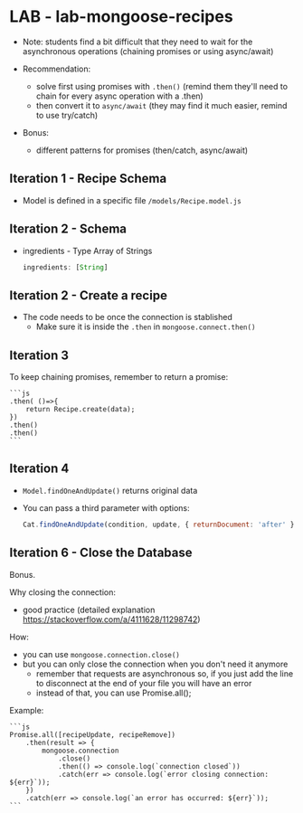 

# LAB - lab-mongoose-recipes

- Note: students find a bit difficult that they need to wait for the asynchronous operations (chaining promises or using async/await)

- Recommendation: 
  - solve first using promises with `.then()` (remind them they'll need to chain for every async operation with a .then)
  - then convert it to `async/await` (they may find it much easier, remind to use try/catch)

- Bonus:
  - different patterns for promises (then/catch, async/await)




## Iteration 1 - Recipe Schema

- Model is defined in a specific file `/models/Recipe.model.js`



## Iteration 2 - Schema


- ingredients - Type Array of Strings
  
  ```js
  ingredients: [String]
  ```



## Iteration 2 - Create a recipe

- The code needs to be once the connection is stablished
    - Make sure it is inside the `.then` in `mongoose.connect.then()`


## Iteration 3

To keep chaining promises, remember to return a promise:

    ```js
    .then( ()=>{
        return Recipe.create(data);
    })
    .then()
    .then()
    ```


## Iteration 4

- `Model.findOneAndUpdate()` returns original data

- You can pass a third parameter with options:

    ```js
    Cat.findOneAndUpdate(condition, update, { returnDocument: 'after' })
    ```



## Iteration 6 - Close the Database

Bonus.

Why closing the connection: 
- good practice (detailed explanation https://stackoverflow.com/a/4111628/11298742)

How: 
- you can use `mongoose.connection.close()`
- but you can only close the connection when you don't need it anymore
  - remember that requests are asynchronous so, if you just add the line to disconnect at the end of your file you will have an error
  - instead of that, you can use Promise.all();

Example:

    ```js
    Promise.all([recipeUpdate, recipeRemove])
        .then(result => {
            mongoose.connection
                .close()
                .then(() => console.log(`connection closed`))
                .catch(err => console.log(`error closing connection: ${err}`));
        })
        .catch(err => console.log(`an error has occurred: ${err}`));
    ```



